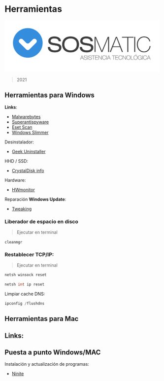 # Herramientas
![Sosmatic](/images/unnamed.png)
> 2021 

## Herramientas para Windows
**Links**: 
- [Malwarebytes](https://www.malwarebytes.com/mwb-download/thankyou/)
- [Superantispyware](https://www.superantispyware.com/downloadfile.html?productid=SUPERANTISPYWAREFRE*E)
- [Eset Scan](http://download.eset.com/special/eos/ESETOnlineScanner_ESL.exe)
- [Windows Slimmer](https://www.auslogics.com/es/software/windows-slimmer/)

Desinstalador:
- [Geek Uninstaller](https://www.geekuninstaller.com/geek.zip)

HHD / SSD:
- [CrystalDisk info](https://crystalmark.info/en/software/crystaldiskinfo/)

Hardware:
- [HWmonitor](https://download.cpuid.com/hwmonitor/hwmonitor_1.43.zip)

Reparación **Windows Update**:
- [Tweaking](https://www.tweaking.com/files/setups/tweaking.com_windows_repair_aio_setup.exe)

### Liberador de espacio en disco
> Ejecutar en terminal 

````cleanmgr````

### Restablecer TCP/IP:
> Ejecutar en terminal 
````c
netsh winsock reset
````
````c
netsh int ip reset
````

Limpiar cache DNS:
````c
ipconfig /flushdns
````

## Herramientas para Mac
**Links**:
-

## Puesta a punto Windows/MAC
Instalación y actualización de programas:
- [Ninite](https://ninite.com/)
